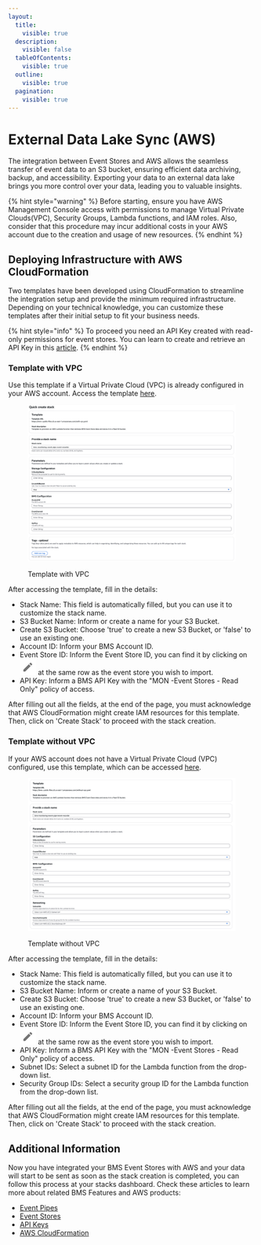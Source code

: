 ```yaml
---
layout:
  title:
    visible: true
  description:
    visible: false
  tableOfContents:
    visible: true
  outline:
    visible: true
  pagination:
    visible: true
---
```


# External Data Lake Sync (AWS)

The integration between Event Stores and AWS allows the seamless transfer of event data to an S3 bucket, ensuring efficient data archiving, backup, and accessibility. Exporting your data to an external data lake brings you more control over your data, leading you to valuable insights.

{% hint style="warning" %}
Before starting, ensure you have AWS Management Console access with permissions to manage Virtual Private Clouds(VPC), Security Groups, Lambda functions, and IAM roles. Also, consider that this procedure may incur additional costs in your AWS account due to the creation and usage of new resources.
{% endhint %}

## Deploying Infrastructure with AWS CloudFormation

Two templates have been developed using CloudFormation to streamline the integration setup and provide the minimum required infrastructure. Depending on your technical knowledge, you can customize these templates after their initial setup to fit your business needs.

{% hint style="info" %}
To proceed you need an API Key created with read-only permissions for event stores. You can learn to create and retrieve an API Key in this [article](../product-documentation/identity-access-management-iam/api-keys.md).
{% endhint %}

### Template with VPC

Use this template if a Virtual Private Cloud (VPC) is already configured in your AWS account. Access the template [here](https://us-east-2.console.aws.amazon.com/cloudformation/home?region=us-east-2#/stacks/quickcreate?templateUrl=https://bms--public-files.s3.us-east-1.amazonaws.com/with-vpc.yaml\&stackName=bms%E2%80%93monitoring%E2%80%93event-pipe%E2%80%93event-recorder).

<figure><img src="../.gitbook/assets/image (2) (15).png" alt=""><figcaption><p>Template with VPC</p></figcaption></figure>

After accessing the template, fill in the details:

* Stack Name: This field is automatically filled, but you can use it to customize the stack name.
* S3 Bucket Name: Inform or create a name for your S3 Bucket.
* Create S3 Bucket: Choose 'true' to create a new S3 Bucket, or 'false' to use an existing one.
* Account ID: Inform your BMS Account ID.
* Event Store ID: Inform the Event Store ID, you can find it by clicking on <img src="../.gitbook/assets/image (3).png" alt="edit" data-size="line"> at the same row as the event store you wish to import.
* API Key: Inform a BMS API Key with the "MON -Event Stores - Read Only" policy of access.

After filling out all the fields, at the end of the page, you must acknowledge that AWS CloudFormation might create IAM resources for this template. Then, click on 'Create Stack' to proceed with the stack creation.

### Template without VPC

If your AWS account does not have a Virtual Private Cloud (VPC) configured, use this template, which can be accessed [here](https://us-east-2.console.aws.amazon.com/cloudformation/home?region=us-east-2#/stacks/quickcreate?templateUrl=https://bms--public-files.s3.us-east-1.amazonaws.com/without-vpc.yaml\&stackName=bms%E2%80%93monitoring%E2%80%93event-pipe%E2%80%93event-recorder).

<figure><img src="../.gitbook/assets/image (3) (14).png" alt=""><figcaption><p>Template without VPC</p></figcaption></figure>

After accessing the template, fill in the details:

* Stack Name: This field is automatically filled, but you can use it to customize the stack name.
* S3 Bucket Name: Inform or create a name of your S3 Bucket.
* Create S3 Bucket: Choose 'true' to create a new S3 Bucket, or 'false' to use an existing one.
* Account ID: Inform your BMS Account ID.
* Event Store ID: Inform the Event Store ID, you can find it by clicking on <img src="../.gitbook/assets/image (3).png" alt="edit" data-size="line"> at the same row as the event store you wish to import.
* API Key: Inform a BMS API Key with the "MON -Event Stores - Read Only" policy of access.
* Subnet IDs: Select a subnet ID for the Lambda function from the drop-down list.
* Security Group IDs: Select a security group ID for the Lambda function from the drop-down list.

After filling out all the fields, at the end of the page, you must acknowledge that AWS CloudFormation might create IAM resources for this template. Then, click on 'Create Stack' to proceed with the stack creation.

## Additional Information

Now you have integrated your BMS Event Stores with AWS and your data will start to be sent as soon as the stack creation is completed, you can follow this process at your stacks dashboard. Check these articles to learn more about related BMS Features and AWS products:

* [Event Pipes](../product-documentation/monitoring/event-pipes.md)
* [Event Stores](../product-documentation/monitoring/event-stores.md)
* [API Keys](../product-documentation/identity-access-management-iam/api-keys.md)
* [AWS CloudFormation](https://docs.aws.amazon.com/cloudformation/)
